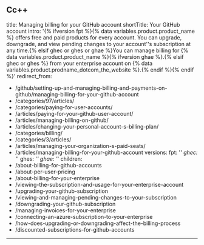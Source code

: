 Cc++
---
title: Managing billing for your GitHub account
shortTitle: Your GitHub account
intro: '{% ifversion fpt %}{% data variables.product.product_name %} offers free and paid products for every account. You can upgrade, downgrade, and view pending changes to your account''s subscription at any time.{% elsif ghec or ghes or ghae %}You can manage billing for {% data variables.product.product_name %}{% ifversion ghae %}.{% elsif ghec or ghes %} from your enterprise account on {% data variables.product.prodname_dotcom_the_website %}.{% endif %}{% endif %}'
redirect_from:
  - /github/setting-up-and-managing-billing-and-payments-on-github/managing-billing-for-your-github-account
  - /categories/97/articles/
  - /categories/paying-for-user-accounts/
  - /articles/paying-for-your-github-user-account/
  - /articles/managing-billing-on-github/
  - /articles/changing-your-personal-account-s-billing-plan/
  - /categories/billing/
  - /categories/3/articles/
  - /articles/managing-your-organization-s-paid-seats/
  - /articles/managing-billing-for-your-github-account
versions:
  fpt: '*'
  ghec: '*'
  ghes: '*'
  ghae: '*'
children:
  - /about-billing-for-github-accounts
  - /about-per-user-pricing
  - /about-billing-for-your-enterprise
  - /viewing-the-subscription-and-usage-for-your-enterprise-account
  - /upgrading-your-github-subscription
  - /viewing-and-managing-pending-changes-to-your-subscription
  - /downgrading-your-github-subscription
  - /managing-invoices-for-your-enterprise
  - /connecting-an-azure-subscription-to-your-enterprise
  - /how-does-upgrading-or-downgrading-affect-the-billing-process
  - /discounted-subscriptions-for-github-accounts
---

